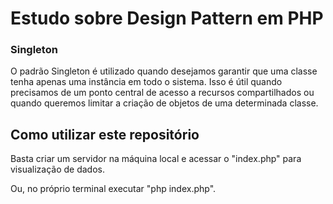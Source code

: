 # Estudo sobre Design Pattern em PHP

### Singleton

O padrão Singleton é utilizado quando desejamos garantir que uma classe tenha apenas uma instância em todo o sistema. Isso é útil quando precisamos de um ponto central de acesso a recursos compartilhados ou quando queremos limitar a criação de objetos de uma determinada classe.

## Como utilizar este repositório

Basta criar um servidor na máquina local e acessar o "index.php" para visualização de dados.

Ou, no próprio terminal executar "php index.php".
